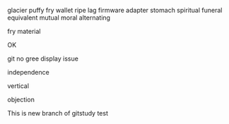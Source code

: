 glacier
puffy
fry
wallet
ripe
lag
firmware
adapter
stomach
spiritual
funeral
equivalent
mutual
moral
alternating

fry
material

OK

git no gree display issue

independence

vertical

objection

This is new branch of gitstudy test
